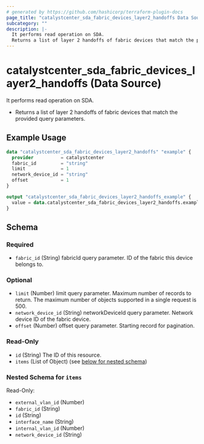 ```yaml
---
# generated by https://github.com/hashicorp/terraform-plugin-docs
page_title: "catalystcenter_sda_fabric_devices_layer2_handoffs Data Source - terraform-provider-catalystcenter"
subcategory: ""
description: |-
  It performs read operation on SDA.
  Returns a list of layer 2 handoffs of fabric devices that match the provided query parameters.
---
```


# catalystcenter_sda_fabric_devices_layer2_handoffs (Data Source)

It performs read operation on SDA.

- Returns a list of layer 2 handoffs of fabric devices that match the provided query parameters.

## Example Usage

```terraform
data "catalystcenter_sda_fabric_devices_layer2_handoffs" "example" {
  provider          = catalystcenter
  fabric_id         = "string"
  limit             = 1
  network_device_id = "string"
  offset            = 1
}

output "catalystcenter_sda_fabric_devices_layer2_handoffs_example" {
  value = data.catalystcenter_sda_fabric_devices_layer2_handoffs.example.items
}
```

<!-- schema generated by tfplugindocs -->
## Schema

### Required

- `fabric_id` (String) fabricId query parameter. ID of the fabric this device belongs to.

### Optional

- `limit` (Number) limit query parameter. Maximum number of records to return. The maximum number of objects supported in a single request is 500.
- `network_device_id` (String) networkDeviceId query parameter. Network device ID of the fabric device.
- `offset` (Number) offset query parameter. Starting record for pagination.

### Read-Only

- `id` (String) The ID of this resource.
- `items` (List of Object) (see [below for nested schema](#nestedatt--items))

<a id="nestedatt--items"></a>
### Nested Schema for `items`

Read-Only:

- `external_vlan_id` (Number)
- `fabric_id` (String)
- `id` (String)
- `interface_name` (String)
- `internal_vlan_id` (Number)
- `network_device_id` (String)
